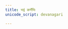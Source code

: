 ```yaml
---
title: भद्रं कर्णेभिः
unicode_script: devanagari

---
```


<div class="js_include" url="/vedAH/Rk/shAkalam/saMhitA/01/aMshAH//prAchInA_prastutiH/bhadraM_karNebhiH.md"  newLevelForH1="2" includeTitle="true"> </div>  

<div class="js_include" url="/vedAH/Rk/shAkalam/saMhitA/01/aMshAH//prAchInA_prastutiH/svasti_na_indro.md"  newLevelForH1="2" includeTitle="true"> </div>  
